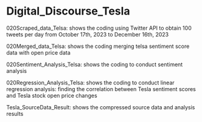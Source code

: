 # Digital_Discourse_Tesla
020Scraped_data_Telsa: shows the coding using Twitter API to obtain 100 tweets per day from October 17th, 2023 to December 16th, 2023

020Merged_data_Telsa: shows the coding merging telsa sentiment score data with open price data

020Sentiment_Analysis_Telsa: shows the coding to conduct sentiment analysis

020Regression_Analysis_Telsa: shows the coding to conduct linear regression analysis: finding the correlation between Tesla sentiment scores and Tesla stock open price changes

Tesla_SourceData_Result: shows the compressed source data and analysis results
